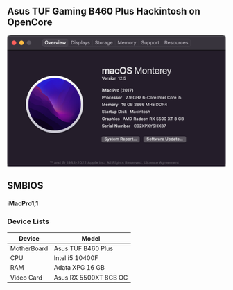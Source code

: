 ## Asus TUF Gaming B460 Plus Hackintosh on OpenCore

<img src="Screen.png" alt="about" width="600"/>

## SMBIOS
#### iMacPro1,1

### Device Lists
| Device | Model |
|----|----|
| MotherBoard | Asus TUF B460 Plus |
| CPU | Intel i5 10400F |
| RAM | Adata XPG 16 GB|
| Video Card | Asus RX 5500XT 8GB OC|
